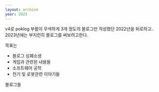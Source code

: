 ```yaml
---
layout: archive
year: 2023
---
```


v4로 poklog 부활이 무색하게 3개 정도의 블로그만 작성했던 2022년을 뒤로하고.. 2023년에는 부지런히 블로그를 써보려고한다.

목표는
 * 블로그 심폐소생
 * 게임과 관련된 내용들
 * 소프트웨어 공학
 * 전기 및 로봇관련 이야기들

블로그들